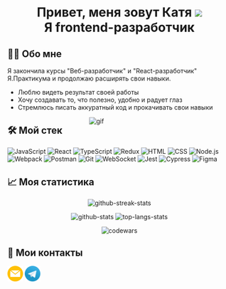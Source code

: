 <h1 align="center">Привет, меня зовут Катя <img src="https://media.giphy.com/media/hvRJCLFzcasrR4ia7z/giphy.gif" width="30px"> <br> Я frontend-разработчик</h1>

## 👩‍💻 Обо мне

Я закончила курсы "Веб-разработчик" и "React-разработчик" Я.Практикума и продолжаю расширять свои навыки.

* Люблю видеть результат своей работы
* Хочу создавать то, что полезно, удобно и радует глаз
* Стремлюсь писать аккуратный код и прокачивать свои навыки
<img src="https://media.giphy.com/media/L1R1tvI9svkIWwpVYr/giphy.gif" alt="gif" width="320px" align="right"/>

## 🛠️ Мой стек

<p>
<img src="https://img.shields.io/badge/JavaScript-grey?logo=javascript&style=plastic" alt="JavaScript" />
<img src="https://img.shields.io/badge/React-grey?logo=react&style=plastic" alt="React" />
<img src="https://img.shields.io/badge/TypeScript-grey?logo=typescript&style=plastic" alt="TypeScript" />
<img src="https://img.shields.io/badge/Redux-grey?logo=redux&style=plastic" alt="Redux" />
<img src="https://img.shields.io/badge/HTML-grey?logo=html5&style=plastic" alt="HTML" />
<img src="https://img.shields.io/badge/CSS-grey?logo=css3&logoColor=blue&style=plastic" alt="CSS" />
<img src="https://img.shields.io/badge/Node.js-grey?logo=node.js&style=plastic" alt="Node.js" />
<img src="https://img.shields.io/badge/Webpack-grey?logo=webpack&style=plastic" alt="Webpack" />
<img src="https://img.shields.io/badge/Postman-grey?logo=postman&style=plastic" alt="Postman" />
<img src="https://img.shields.io/badge/Git-grey?logo=git&style=plastic" alt="Git" />
<img src="https://img.shields.io/badge/WebSocket-grey?logo=websocket&style=plastic" alt="WebSocket" />
<img src="https://img.shields.io/badge/Jest-grey?logo=jest&logoColor=orange&style=plastic" alt="Jest" />
<img src="https://img.shields.io/badge/Cypress-grey?logo=cypress&logoColor=green&style=plastic" alt="Cypress" />
<img src="https://img.shields.io/badge/Figma-grey?logo=figma&logoColor=violet&style=plastic" alt="Figma" />
</p>

## 📈 Моя статистика

<p align="center"><img src="http://github-readme-streak-stats.herokuapp.com?user=ketrindan&theme=dark&background=000000" alt="github-streak-stats" /></p>

<p align="center"><img src="https://github-readme-stats-nine-mu-27.vercel.app/api?username=ketrindan&show_icons=true&theme=dark&background=000000" height="170px" alt="github-stats"/>&nbsp;<img src="https://github-readme-stats-nine-mu-27.vercel.app/api/top-langs/?username=ketrindan&layout=compact&theme=dark&background=000000" height="170px" alt="top-langs-stats"/></p>

<p align="center"><img src="https://www.codewars.com/users/KetrinDan/badges/large" alt="codewars"/></p>

## 📧 Мои контакты

<p>
<a href="mailto:keitilins@yandex.ru"><img src="./icons/email.png" width="35px" alt="Email"/></a>
<a href="https://t.me/ketrin_dan"><img src="https://github.com/github/explore/blob/main/topics/telegram/telegram.png?raw=true" width="35px" alt="Telegram"/></a>
</p>
